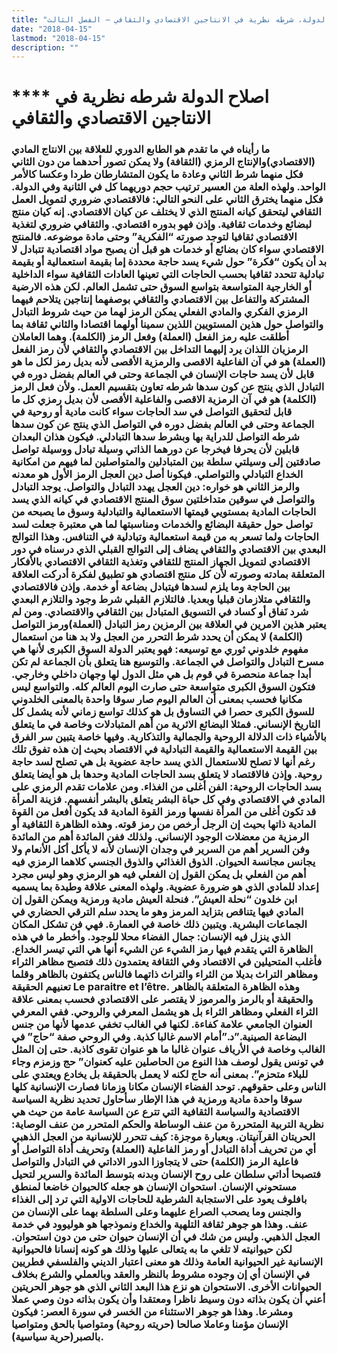```yaml
---
title: "اصلاح الدولة، شرطه نظرية في الانتاجين الاقتصادي والثقافي – الفصل الثالث"
date: "2018-04-15"
lastmod: "2018-04-15"
description: ""
---
```

# **** **اصلاح الدولة** شرطه نظرية في الانتاجين الاقتصادي والثقافي

### ما رأيناه في ما تقدم هو الطابع الدوري للعلاقة بين الانتاج المادي (الاقتصادي)والإنتاج الرمزي (الثقافة) ولا يمكن تصور أحدهما من دون الثاني فكل منهما شرط الثاني وعادة ما يكون المتشارطان طردا وعكسا كالأمر الواحد. ولهذه العلة من العسير ترتيب حجم دوريهما كل في الثانية وفي الدولة. فكل منهما يخترق الثاني على النحو التالي: فالاقتصادي ضروري لتمويل العمل الثقافي ليتحقق كيانه المنتج الذي لا يختلف عن كيان الاقتصادي. إنه كيان منتج لبضائع وخدمات ثقافية. وإذن فهو بدوره اقتصادي. والثقافي ضروري لتغذية الاقتصادي ثقافيا لتوجد صورته “الفكرية” وحتى مادة موضوعه. فالمنتج الاقتصادي سواء كان بضائع أو خدمات هو قبل أن يصبح مواد اقتصادية تتبادل لا بد أن يكون “فكرة” حول شيء يسد حاجة محددة إما بقيمة استعمالية أو بقيمة تبادلية تتحدد ثقافيا بحسب الحاجات التي تعينها العادات الثقافية سواء الداخلية أو الخارجية المتواسعة بتواسع السوق حتى تشمل العالم. لكن هذه الارضية المشتركة والتفاعل بين الاقتصادي والثقافي بوصفهما إنتاجين يتلاحم فيهما الرمزي الفكري والمادي الفعلي يمكن الرمز لهما من حيث شروط التبادل والتواصل حول هذين المستويين اللذين سمينا أولهما اقتصادا والثاني ثقافة بما أطلقت عليه رمز الفعل (العملة) وفعل الرمز (الكلمة). وهما العاملان الرمزيان اللذان يرد إليهما التداخل بين الاقتصادي والثقافي لأن رمز الفعل (العملة) هو في آن الفاعلية الاقصى والرمزية الأقصى لأنه بديل رمز لكل ما هو قابل لأن يسد حاجات الإنسان في الجماعة وحتى في العالم بفضل دوره في التبادل الذي ينتج عن كون سدها شرطه تعاون بتقسيم العمل. ولأن فعل الرمز (الكلمة) هو في آن الرمزية الاقصى والفاعلية الأقصى لأن بديل رمزي كل ما قابل لتحقيق التواصل في سد الحاجات سواء كانت مادية أو روحية في الجماعة وحتى في العالم بفضل دوره في التواصل الذي ينتج عن كون سدها شرطه التواصل للدراية بها وبشرط سدها التبادلي. فيكون هذان البعدان قابلين لأن يحرفا فيخرجا عن دورهما الذاتي وسيلة تبادل ووسيلة تواصل صادقتين إلى وسيلتي سلطة بين المتبادلين والمتواصلين لما فيهم من امكانية الخداع التبادلي والتواصلي. فيكونا أصل دين العجل الرمز الأول هو معدنه والرمز الثاني هو خواره: دين العجل يهدد التبادل والتواصل. يوجد التبادل والتواصل في سوقين متداخلتين سوق المنتج الاقتصادي في كيانه الذي يسد الحاجات المادية بمستويي قيمتها الاستعمالية والتبادلية وسوق ما يصبحه من تواصل حول حقيقة البضائع والخدمات ومناسبتها لما هي معتبرة جعلت لسد الحاجات ولما تسعر به من قيمة استعمالية وتبادلية في التنافس. وهذا التوالج البعدي بين الاقتصادي والثقافي يضاف إلى التوالج القبلي الذي درسناه في دور الاقتصادي لتمويل الجهاز المنتج للثقافي وتغذية الثقافي الاقتصادي بالأفكار المتعلقة بمادته وصورته لأن كل منتج اقتصادي هو تطبيق لفكرة أدركت العلاقة بين الحاجة وما يلزم لسدها فيتبادل بضاعة أو خدمة. وإذن فالاقتصادي والثقافي متلازمان قبليا وبعديا. فالتلازم القبلي شرط وجود والتلازم البعدي شرد نَفاق أو كساد في التسويق المتبادل بين الثقافي والاقتصادي. ومن لم يعتبر هذين الامرين في العلاقة بين الرمزين رمز التبادل (العملة)ورمز التواصل (الكلمة) لا يمكن أن يحدد شرط التحرر من العجل ولا بد هنا من استعمال مفهوم خلدوني ثوري مع توسيعه: فهو يعتبر الدولة السوق الكبرى لأنها هي مسرح التبادل والتواصل في الجماعة. والتوسيع هنا يتعلق بأن الجماعة لم تكن أبدا جماعة منحصرة في قوم بل هي مثل الدول لها وجهان داخلي وخارجي. فتكون السوق الكبرى متواسعة حتى صارت اليوم العالم كله. والتواسع ليس مكانيا فحسب بمعنى أن العالم اليوم صار سوقا واحدة بالمعنى الخلدوني للسوق الكبرى حصرا في التساوق بل هو كذلك تواسع زماني لأنه يشمل كل التاريخ الإنساني. فمثلا البضائع الاثرية من أهم المتبادلات وخاصة في ما يتعلق بالأشياء ذات الدلالة الروحية والجمالية والتذكارية. وفيها خاصة يتبين سر الفرق بين القيمة الاستعمالية والقيمة التبادلية في الاقتصاد بحيث إن هذه تفوق تلك رغم أنها لا تصلح للاستعمال الذي يسد حاجة عضوية بل هي تصلح لسد حاجة روحية. وإذن فالاقتصاد لا يتعلق بسد الحاجات المادية وحدها بل هو أيضا يتعلق بسد الحاجات الروحية: الفن أغلى من الغذاء. ومن علامات تقدم الرمزي على المادي في الاقتصادي وفي كل حياة البشر يتعلق بالبشر أنفسهم. فزينة المرأة قد تكون أغلى من المرأة نفسها ورمز القوة المادية قد يكون أفعل من القوة المادية ذاتها بحيث إن الرجل أرخص من رمز قوته. وهذه الظاهرة الثقافية أو الرمزية من معضلات الوجود الإنساني. ولذلك ففن المائدة أهم من المائدة وفن السرير أهم من السرير في وجدان الإنسان لأنه لا يأكل أكل الأنعام ولا يجانس مجانسة الحيوان. الذوق الغذائي والذوق الجنسي كلاهما الرمزي فيه أهم من الفعلي بل يمكن القول إن الفعلي فيه هو الرمزي وهو ليس مجرد إعداد للمادي الذي هو ضرورة عضوية. ولهذه المعنى علاقة وطيدة بما يسميه ابن خلدون “نحلة العيش”. فنحلة العيش مادية ورمزية ويمكن القول إن المادي فيها يتناقص بتزايد المرمز وهو ما يحدد سلم الترقي الحضاري في الجماعات البشرية. ويتبين ذلك خاصة في العمارة. فهي فن تشكل المكان الذي ينزل فيه الإنسان: جمال الفضاء محلا للوجود. وأخطر ما في هذه الظاهرة التي يتقدم فيها رمز الشيء عن الشيء أنها هي التي تيسر الخداع. فأغلب المتحيلين في الاقتصاد وفي الثقافة يعتمدون ذلك فتصبح مظاهر الثراء ومظاهر التراث بديلا من الثراء والتراث ذاتهما فالناس يكتفون بالظاهر وقلما تعنيهم الحقيقة Le paraitre et l’être. وهذه الظاهرة المتعلقة بالظاهر والحقيقة أو بالرمز والمرموز لا يقتصر على الاقتصادي فحسب بمعنى علاقة الثراء الفعلي ومظاهر الثراء بل هو يشمل المعرفي والروحي. ففي المعرفي العنوان الجامعي علامة كفاءة. لكنها في الغالب تخفي عدمها لأنها من جنس البضاعة الصينية.”د.”أمام الاسم غالبا كذبة. وفي الروحي صفة “حاج” في الغالب وخاصة في الأرياف عنوان غالبا ما هو عنوان تقوى كاذبة. حتى إن المثل في تونس يقول لوصف هذا النوع من الحاصلين عليه كعنوان” حج وزمزم وجاء للبلاء متحزم”. بمعنى أنه حاج لكنه لا يعمل بالحقيقة بل يخادع ويعتدي على الناس وعلى حقوقهم. توحد الفضاء الإنسان مكانا وزمانا فصارت الإنسانية كلها سوقا واحدة مادية ورمزية في هذا الإطار سأحاول تحديد نظرية السياسة الاقتصادية والسياسة الثقافية التي تترع عن السياسة عامة من حيث هي نظرية التربية المتحررة من عنف الوساطة والحكم المتحرر من عنف الوصاية: الحريتان القرآنيتان. وبعبارة موجزة: كيف تتحرر للإنسانية من العجل الذهبي أي من تحريف أداة التبادل أو رمز الفاعلية (العملة) وتحريف أداة التواصل أو فاعلية الرمز (الكلمة) حتى لا يتجاوزا الدور الاداتي في التبادل والتواصل فتصبحا أداتي سلطان على روح الإنسان وبدنه بتوسط المائدة والسرير لتحيل مستحوني الإنسان. استحوان الإنسان هو جعله كالحيوان خاضعا لمنطق بافلوف يعود على الاستجابة الشرطية للحاجات الاولية التي ترد إلى الغذاء والجنس وما يصحب الصراع عليهما وعلى السلطة بهما على الإنسان من عنف. وهذا هو جوهر ثقافة التلهية والخداع ونموذجها هو هوليوود في خدمة العجل الذهبي. وليس من شك في أن الإنسان حيوان حتى من دون استحوان. لكن حيوانيته لا تلغي ما به يتعالى عليها وذلك هو كونه إنسانا فالحيوانية الإنسانية غير الحيوانية العامة وذلك هو معنى اعتبار الديني والفلسفي فطريين في الإنسان أي إن وجوده مشروط بالنظر والعقد وبالعملي والشرع بخلاف الحيوانات الأخرى. الاستحوان هو نزع هذا البعد الثاني الذي هو جوهر الحريتين أعني أن يكون بذاته دون وسيط ناظرا ومعتقدا وأن يكون بذاته دون وصي عملا ومشرعا. وهذا هو جوهر الاستثناء من الخسر في سورة العصر: فيكون الإنسان مؤمنا وعاملا صالحا (حريته روحية) ومتواصيا بالحق ومتواصيا بالصبر(حرية سياسية).

###